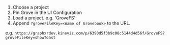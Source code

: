 1. Choose a project
2. Pin Grove in the UI Configuration
3. Load a project. e.g. 'GroveFS'
4. Append `?groveFileKey=<name of Grovebook>` to the URL.

e.g. `https://graphxrdev.kineviz.com/p/6390d5f3b9c08c5144d4d56f/GroveFS?groveFileKey=showToast`